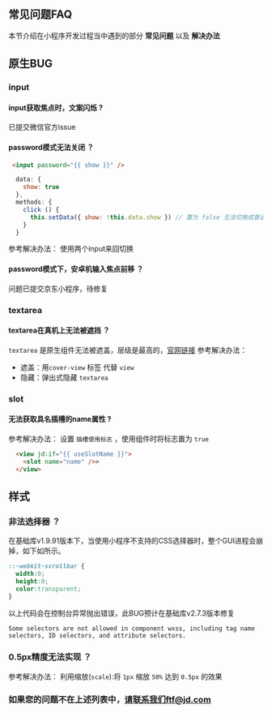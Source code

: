 ## 常见问题FAQ
本节介绍在小程序开发过程当中遇到的部分 **常见问题** 以及 **解决办法**

## 原生BUG
### input
#### input获取焦点时，文案闪烁 ?
已提交微信官方issue
#### password模式无法关闭 ？
```html
 <input password="{{ show }}" />
 ```
```javaScript
  data: {
    show: true
  },
  methods: {
    click () {
      this.setData({ show: !this.data.show }) // 置为 false 无法切换成普通模式
    }
  }
 ```
参考解决办法：
使用两个input来回切换
#### password模式下，安卓机输入焦点前移 ？
问题已提交京东小程序，待修复
### textarea
#### textarea在真机上无法被遮挡 ？
`textarea` 是原生组件无法被遮盖，层级是最高的，[官网链接](https://developers.weixin.qq.com/miniprogram/dev/component/native-component.html)
参考解决办法：
* 遮盖：用`cover-view` 标签 代替 `view`
* 隐藏：弹出式隐藏 `textarea`
### slot
#### 无法获取具名插槽的name属性 ?
参考解决办法：
设置 `插槽使用标志` ，使用组件时将标志置为 `true`
```html
  <view jd:if="{{ useSlotName }}">
    <slot name="name" />>
  </view>
```
## 样式
### 非法选择器 ？
在基础库v1.9.91版本下，当使用小程序不支持的CSS选择器时，整个GUI进程会崩掉，如下如所示。
```css
::-webkit-scrollbar {
  width:0;
  height:0;
  color:transparent;
}
```
以上代码会在控制台异常抛出错误，此BUG预计在基础库v2.7.3版本修复
```
Some selectors are not allowed in component wxss, including tag name selectors, ID selectors, and attribute selectors.
```
### 0.5px精度无法实现 ？
参考解决办法：
利用缩放(`scale`):将 `1px` 缩放 `50%` 达到 `0.5px` 的效果


### 如果您的问题不在上述列表中，请联系我们ftf@jd.com
